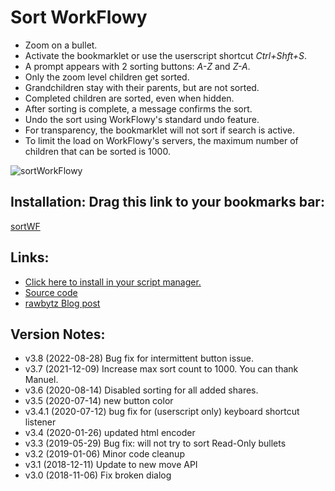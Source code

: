 # Sort WorkFlowy
- Zoom on a bullet.
- Activate the bookmarklet or use the userscript shortcut *Ctrl+Shft+S*.
- A prompt appears with 2 sorting buttons: *A-Z* and *Z-A*.
- Only the zoom level children get sorted.
- Grandchildren stay with their parents, but are not sorted.
- Completed children are sorted, even when hidden.
- After sorting is complete, a message confirms the sort.
- Undo the sort using WorkFlowy's standard undo feature.
- For transparency, the bookmarklet will not sort if search is active.
- To limit the load on WorkFlowy's servers, the maximum number of children that can be sorted is 1000.

![sortWorkFlowy](https://i.imgur.com/oouWrha.png)

## Installation: Drag this link to your bookmarks bar:

<a href="javascript:(function sortWF_3_8(maxChildren=1e3){function toastMsg(str,sec,err){WF.showMessage(str,err);setTimeout(WF.hideMessage,(sec||2)*1e3)}function sortAndMove(items,reverse){WF.hideDialog();setTimeout(()=&gt;{items.sort((a,b)=&gt;reverse?b.getNameInPlainText().localeCompare(a.getNameInPlainText()):a.getNameInPlainText().localeCompare(b.getNameInPlainText()));WF.editGroup(()=&gt;{items.forEach((item,i)=&gt;{if(item.getPriority()!==i)WF.moveItems([item],parent,i)})});WF.editItemName(parent);toastMsg(`Sorted ${reverse?&quot;Z-A.&quot;:&quot;A-Z.&quot;}`,1)},50)}const htmlEscText=str=&gt;str.replace(/&amp;/g,&quot;&amp;amp;&quot;).replace(/&gt;/g,&quot;&amp;gt;&quot;).replace(/&lt;/g,&quot;&amp;lt;&quot;).replace(/&quot;/g,&quot;&amp;quot;&quot;);function showSortDialog(bodyHtml,title){const addButton=(num,name)=&gt;`&lt;button type=&quot;button&quot; class=&quot;btnX&quot; id=&quot;btn${num.toString()}&quot;&gt;${name}&lt;/button&gt;`;const style='.btnX{font-size:18px;background-color:steelblue;border:2px solid;border-radius:20px;color:#fff;padding:5px 15px;margin-top:16px;margin-right:16px}.btnX:focus{border-color:#c4c4c4}';const buttons=addButton(1,&quot;A-Z&quot;)+addButton(2,&quot;Z-A&quot;);WF.showAlertDialog(`&lt;style&gt;${htmlEscText(style)}&lt;/style&gt;&lt;div&gt;${bodyHtml}&lt;/div&gt;&lt;div&gt;${buttons}&lt;/div&gt;`,title);const intervalId=setInterval((function(){let btn1=document.getElementById(&quot;btn1&quot;);if(btn1){clearInterval(intervalId);const btn2=document.getElementById(&quot;btn2&quot;);btn1.focus();btn1.onclick=function(){sortAndMove(children)};btn2.onclick=function(){sortAndMove(children,true)}}}),50)}if(WF.currentSearchQuery())return void toastMsg(&quot;Sorting is disabled when search is active.&quot;,3,true);const parent=WF.currentItem();if(parent.isEmbedded())return void toastMsg(&quot;Sorting disabled for added shares.&quot;,3,true);const children=parent.getChildren();if(children.length&lt;2)return void toastMsg(&quot;Nothing to sort.&quot;,3,true);if(children.length&gt;maxChildren)return void toastMsg(`Sorting more than ${maxChildren} children upsets the WorkFlowy gods, and has been disabled.`,5,true);const sortInfo=`Sort &lt;b&gt;${children.length}&lt;/b&gt; children?`;showSortDialog(sortInfo,parent.getNameInPlainText())})();">sortWF</a>
## Links:
- [Click here to install in your script manager.](https://github.com/rawbytz/sort/raw/master/sortMe.user.js)
- [Source code](https://github.com/rawbytz/sort/blob/master/sortWF.js)
- [rawbytz Blog post](https://rawbytz.wordpress.com/2018/06/07/sorting-bullets-in-workflowy-easy-as-1-2-3/)

## Version Notes:
- v3.8 (2022-08-28) Bug fix for intermittent button issue.
- v3.7 (2021-12-09) Increase max sort count to 1000. You can thank Manuel.
- v3.6 (2020-08-14) Disabled sorting for all added shares. 
- v3.5 (2020-07-14) new button color
- v3.4.1 (2020-07-12) bug fix for (userscript only) keyboard shortcut listener
- v3.4 (2020-01-26) updated html encoder
- v3.3 (2019-05-29) Bug fix: will not try to sort Read-Only bullets
- v3.2 (2019-01-06) Minor code cleanup 
- v3.1 (2018-12-11) Update to new move API 
- v3.0 (2018-11-06) Fix broken dialog 

<!-- 
LINKS REFERENCING THIS
@BlOGGER https://www.blogger.com/blogger.g?blogID=6597785605721546133#editor/target=page;pageID=954485241269525093

@BLOG https://rawbytz.wordpress.com/2018/06/07/sorting-bullets-in-workflowy-easy-as-1-2-3/

@SOFTWARE https://rawbytz.wordpress.com/software/

@WFBLOG https://blog.workflowy.com/2018/10/02/sorting/
 -->
